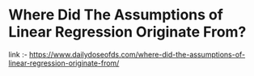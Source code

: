 # Where Did The Assumptions of Linear Regression  Originate From?

link :- https://www.dailydoseofds.com/where-did-the-assumptions-of-linear-regression-originate-from/